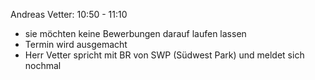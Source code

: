Andreas Vetter: 10:50 - 11:10 
- sie möchten keine Bewerbungen darauf laufen lassen 
- Termin wird ausgemacht 
- Herr Vetter spricht mit BR von SWP (Südwest Park) und meldet sich nochmal 
